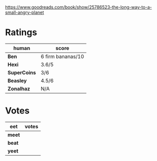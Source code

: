 <!-- TITLE: The Long Way To A Small Angry Planet -->
<!-- SUBTITLE: A quick summary of The Long Way To A Small Angry Planet -->
https://www.goodreads.com/book/show/25786523-the-long-way-to-a-small-angry-planet
# Ratings
| human | score |
| --- | --- |
| **Ben** | 6 firm bananas/10 |
| **Hexi** | 3.6/5 |
| **SuperCoins** | 3/6 |
| **Beasley** | 4.5/6 |
| **Zonalhaz** | N/A |

# Votes
| eet | votes |
|  --- | --- |
| **meet** |  |
| **beat** |  |
| **yeet** |  |